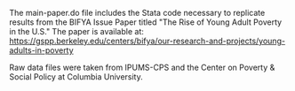 The main-paper.do file includes the Stata code necessary to replicate results from the BIFYA Issue Paper titled "The Rise of Young Adult Poverty in the U.S." The paper is available at: https://gspp.berkeley.edu/centers/bifya/our-research-and-projects/young-adults-in-poverty

Raw data files were taken from IPUMS-CPS and the Center on Poverty & Social Policy at Columbia University.
